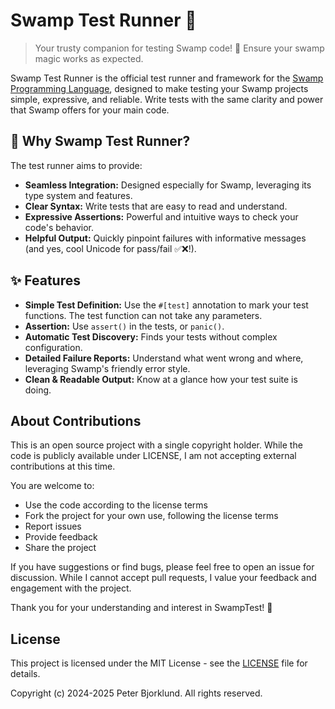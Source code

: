 # Swamp Test Runner 🧪

> Your trusty companion for testing Swamp code! 🐊 Ensure your swamp magic works as expected.

Swamp Test Runner is the official test runner and framework for the
[Swamp Programming Language](https://swamp-lang.org/), designed to make testing your Swamp projects
simple, expressive,
and reliable. Write tests with the same clarity and power that Swamp offers for your main code.

## 🤔 Why Swamp Test Runner?

The test runner aims to provide:

* **Seamless Integration:** Designed especially for Swamp, leveraging its type system and
  features.
* **Clear Syntax:** Write tests that are easy to read and understand.
* **Expressive Assertions:** Powerful and intuitive ways to check your code's behavior.
* **Helpful Output:** Quickly pinpoint failures with informative messages (and yes, cool Unicode for
  pass/fail ✅❌!).

## ✨ Features

* **Simple Test Definition:** Use the `#[test]` annotation to mark your test functions. The test
  function can not take any parameters.
* **Assertion:** Use `assert()` in the tests, or `panic()`.
* **Automatic Test Discovery:** Finds your tests without complex configuration.
* **Detailed Failure Reports:** Understand what went wrong and where, leveraging Swamp's friendly
  error style.
* **Clean & Readable Output:** Know at a glance how your test suite is doing.

## About Contributions

This is an open source project with a single copyright holder.
While the code is publicly available under LICENSE, I am not accepting external contributions at
this time.

You are welcome to:

- Use the code according to the license terms
- Fork the project for your own use, following the license terms
- Report issues
- Provide feedback
- Share the project

If you have suggestions or find bugs, please feel free to open an issue for discussion. While I
cannot accept pull requests, I value your feedback and engagement with the project.

Thank you for your understanding and interest in SwampTest! 🙏

## License

This project is licensed under the MIT License - see the [LICENSE](LICENSE) file for details.

Copyright (c) 2024-2025 Peter Bjorklund. All rights reserved.
